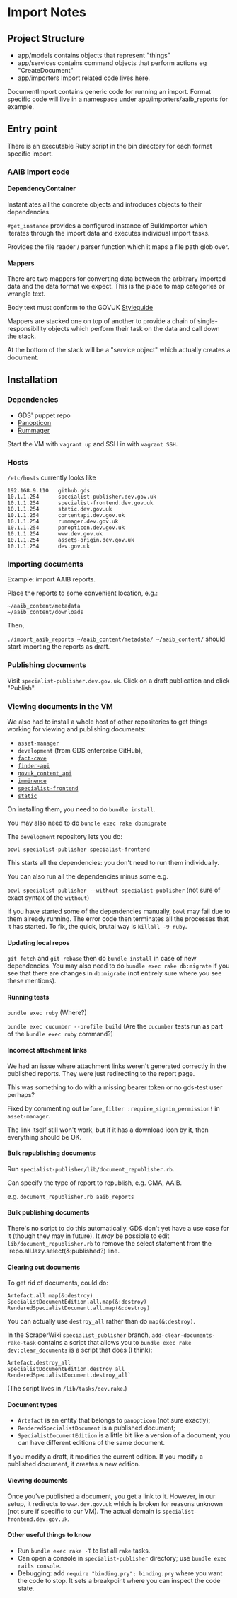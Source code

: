 # Import Notes

## Project Structure

* app/models contains objects that represent "things"
* app/services contains command objects that perform actions eg "CreateDocument"
* app/importers Import related code lives here.

DocumentImport contains generic code for running an import. Format
specific code will live in a namespace under app/importers/aaib_reports for example.

## Entry point

There is an executable Ruby script in the bin directory for each format specific
import.

### AAIB Import code

#### DependencyContainer

Instantiates all the concrete objects and introduces objects to their
dependencies.

`#get_instance` provides a configured instance of BulkImporter which iterates
through the import data and executes individual import tasks.

Provides the file reader / parser function which it maps a file path glob over.

#### Mappers

There are two mappers for converting data between the arbitrary imported data
and the data format we expect. This is the place to map categories or wrangle
text.

Body text must conform to the GOVUK [Styleguide](https://www.gov.uk/design-principles/style-guide)

Mappers are stacked one on top of another to provide a chain of single-responsibility
objects which perform their task on the data and call down the stack.

At the bottom of the stack will be a "service object" which actually creates a
document.

## Installation

### Dependencies

* GDS' puppet repo
* [Panopticon](https://github.com/alphagov/panopticon)
* [Rummager](https://github.com/alphagov/rummager)

Start the VM with `vagrant up` and SSH in with `vagrant SSH`.

### Hosts

`/etc/hosts` currently looks like

```
192.168.9.110   github.gds
10.1.1.254      specialist-publisher.dev.gov.uk
10.1.1.254      specialist-frontend.dev.gov.uk
10.1.1.254      static.dev.gov.uk
10.1.1.254      contentapi.dev.gov.uk
10.1.1.254      rummager.dev.gov.uk
10.1.1.254      panopticon.dev.gov.uk
10.1.1.254      www.dev.gov.uk
10.1.1.254      assets-origin.dev.gov.uk
10.1.1.254      dev.gov.uk
```

### Importing documents

Example: import AAIB reports.

Place the reports to some convenient location, e.g.:

```
~/aaib_content/metadata
~/aaib_content/downloads
```

Then,

`./import_aaib_reports ~/aaib_content/metadata/ ~/aaib_content/` should
start importing the reports as draft.

### Publishing documents

Visit `specialist-publisher.dev.gov.uk`. Click on a draft publication
and click "Publish".

### Viewing documents in the VM

We also had to install a whole host of other repositories to get things
working for viewing and publishing documents:

* [`asset-manager`](https://github.com/alphagov/asset-manager)
* `development` (from GDS enterprise GitHub),
* [`fact-cave`](https://github.com/alphagov/fact-cave)
* [`finder-api`](https://github.com/alphagov/finder-api)
* [`govuk_content_api`](https://github.com/alphagov/govuk_content_api)
* [`imminence`](https://github.com/alphagov/imminence)
* [`specialist-frontend`](https://github.com/alphagov/specialist-frontend)
* [`static`](https://github.com/alphagov/static)

On installing them, you need to do `bundle install`.

You may also need to do `bundle exec rake db:migrate`

The `development` repository lets you do:

`bowl specialist-publisher specialist-frontend`

This starts all the dependencies: you don't need to run them
individually.

You can also run all the dependencies minus some e.g.

`bowl specialist-publisher --without-specialist-publisher` (not sure of
exact syntax of the `without`)

If you have started some of the dependencies manually, `bowl` may fail
due to them already running. The error code then terminates all the
processes that it has started. To fix, the quick, brutal way is `killall
-9 ruby`.

#### Updating local repos

`git fetch` and `git rebase` then do `bundle install` in case of new
dependencies. You may also need to do `bundle exec rake db:migrate` if
you see that there are changes in `db:migrate` (not entirely sure where
you see these mentions).

#### Running tests

`bundle exec ruby` (Where?)

`bundle exec cucumber --profile build` (Are the `cucumber` tests run as
part of the `bundle exec ruby` command?)

#### Incorrect attachment links

We had an issue where attachment links weren't generated correctly in
the published reports. They were just redirecting to the report page.

This was something to do with a missing bearer token or no gds-test
user perhaps?

Fixed by commenting out `before_filter :require_signin_permission!` in
`asset-manager`.

The link itself still won't work, but if it has a download icon by it,
then everything should be OK.

#### Bulk republishing documents

Run `specialist-publisher/lib/document_republisher.rb`.

Can specify the type of report to republish, e.g. CMA, AAIB.

e.g. `document_republisher.rb aaib_reports`

#### Bulk publishing documents

There's no script to do this automatically. GDS don't yet have a use
case for it (though they may in future). It *may* be possible to edit
`lib/document_republisher.rb` to remove the select statement from the
`repo.all.lazy.select(&:published?) line.

#### Clearing out documents

To get rid of documents, could do:
```
Artefact.all.map(&:destroy)
SpecialistDocumentEdition.all.map(&:destroy)
RenderedSpecialistDocument.all.map(&:destroy)
```

You can actually use `destroy_all` rather than do `map(&:destroy)`.

In the ScraperWiki `specialist_publisher` branch,
`add-clear-documents-rake-task` contains a script that allows you to
`bundle exec rake dev:clear_documents` is a script that does (I think):

```
Artefact.destroy_all
SpecialistDocumentEdition.destroy_all
RenderedSpecialistDocument.destroy_all`
```

(The script lives in `/lib/tasks/dev.rake`.)

#### Document types

* `Artefact` is an entity that belongs to `panopticon` (not sure
  exactly); 
* `RenderedSpecialistDocument` is a published document;
* `SpecialistDocumentEdition` is a little bit like a version of a
document, you can have different editions of the same document.

If you modify a draft, it modifies the current edition. If you modify a
published document, it creates a new edition.

#### Viewing documents

Once you've published a document, you get a link to it. However, in our
setup, it redirects to `www.dev.gov.uk` which is broken for reasons
unknown (not sure if specific to our VM). The actual domain is
`specialist-frontend.dev.gov.uk`.

#### Other useful things to know

* Run `bundle exec rake -T` to list all `rake` tasks.
* Can open a console in `specialist-publisher` directory; use `bundle exec
  rails console`.
* Debugging: add `require "binding.pry"; binding.pry` where you want the
  code to stop. It sets a breakpoint where you can inspect the code
  state.
